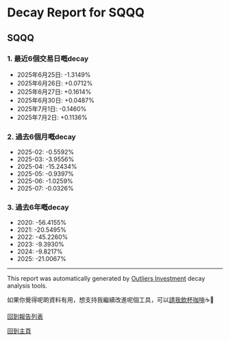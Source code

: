 # Decay Report for SQQQ

## SQQQ

### 1. 最近6個交易日嘅decay

- 2025年6月25日: -1.3149%
- 2025年6月26日: +0.0712%
- 2025年6月27日: +0.1614%
- 2025年6月30日: +0.0487%
- 2025年7月1日: -0.1460%
- 2025年7月2日: +0.1136%

### 2. 過去6個月嘅decay

- 2025-02: -0.5592%
- 2025-03: -3.9556%
- 2025-04: -15.2434%
- 2025-05: -0.9397%
- 2025-06: -1.0259%
- 2025-07: -0.0326%

### 3. 過去6年嘅decay

- 2020: -56.4155%
- 2021: -20.5495%
- 2022: -45.2260%
- 2023: -9.3930%
- 2024: -9.8217%
- 2025: -21.0067%

------------------------------
This report was automatically generated by [Outliers Investment](https://outliersecon.github.io/Outliers-Investment/) decay analysis tools.

如果你覺得呢啲資料有用，想支持我繼續改進呢個工具，可以[請我飲杯咖啡](https://buymeacoffee.com/outliersecon)☕🙏

[回到報告列表](https://outliersecon.github.io/Outliers-Investment/reports/reports_public)

[回到主頁](https://outliersecon.github.io/Outliers-Investment/)
